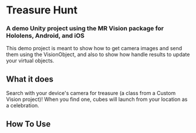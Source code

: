<h1>Treasure Hunt</h1>
<h3>A demo Unity project using the MR Vision package for Hololens, Android, and iOS</h3>
This demo project is meant to show how to get camera images and send them using the VisionObject, and also to show how handle results to update your virtual objects.
</br>
<h2>What it does</h2>

Search with your device's camera for treasure (a class from a Custom Vision project)!
When you find one, cubes will launch from your location as a celebration.



<h2>How To Use</h2>

